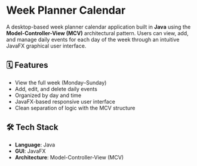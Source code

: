 # Week Planner Calendar

A desktop-based week planner calendar application built in **Java** using the **Model-Controller-View (MCV)** architectural pattern. Users can view, add, and manage daily events for each day of the week through an intuitive JavaFX graphical user interface.

## 🗓 Features

- View the full week (Monday–Sunday)
- Add, edit, and delete daily events
- Organized by day and time
- JavaFX-based responsive user interface
- Clean separation of logic with the MCV structure

## 🛠 Tech Stack

- **Language**: Java  
- **GUI**: JavaFX  
- **Architecture**: Model-Controller-View (MCV)

